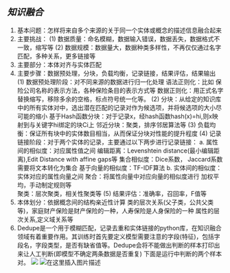                        

## ***知识融合***

1.	基本问题：怎样将来自多个来源的关于同一个实体或概念的描述信息融合起来
2.	主要挑战：
  	(1)	数据质量：命名模糊，数据输入错误，数据丢失，数据格式不一致，缩写等
  	(2)	数据规模：数据量大，数据种类多样性，不再仅仅通过名字匹配，多种关系，更多链接等
3.	主要部分：本体对齐与实体匹配
4.	主要步骤：数据预处理，分块，负载均衡，记录链接，结果评估，结果输出	
   	(1)	数据预处理阶段：对不同来源的数据进行归一化处理
        	语法正则化：比如 保险公司名称的表示方法，各种保险条目的表示方式等
       		数据正则化：用正式名字替换缩写，移除多余的空格，标点符号统一化等。
   	(2)	分块：从给定的知识库中的所有实体对中，选出潜在匹配的记录对作为候选项，并将候选项的大小尽可能的缩小
        基于Hash函数分块：对于记录x，经hash函数hash(x)=hi,则x映射到与关键字hi绑定的块Ci上
        邻近分块：聚类，排序邻居算法等
   	(3)	负载均衡：保证所有块中的实体数目相当，从而保证分块对性能的提升程度
   	(4)	记录链接阶段：对于两个实体的记录，主要通过以下两步进行记录链接：
         	a.	属性间的相似度：对应属性值之间
            	编辑距离：Levenshtein distance(最小编辑距离),Edit Distance with affine gaps等
            	集合相似度：Dice系数， Jaccard系数	需要将文本转化为集合
            	基于向量的相似度：TF-IDF算法
         	b.	实体间的相似度：实体对应的属性向量之间
            	聚合：将属性向量中对应向量的相似度进行 加权平均，手动制定规则等  
            	聚类：层次聚类，相关性聚类等
   	(5)	结果评估：准确率，召回率，F值等
5.	本体划分：依据概念间的结构亲近性计算
    类的层次关系(父子类，公共父类等)，家庭财产保险是财产保险的一种，人寿保险是人身保险的一种
    属性的层次关系,定义域关系等
6.	Dedupe是一个用于模糊匹配，记录去重和实体链接的python库，在知识融合领域有着重要作用。其训练时首先要定义模型需要注意的字段(特征)，包括字段名，字段类型，是否有缺省值等。Dedupe会将不能做出判断的样本打印出来让人工判断(即模型不确定两条数据是否重复)
下面是运行中判断的两个样本对。
![](https://img-blog.csdnimg.cn/20191116093134141.png?x-oss-process=image/watermark,type_ZmFuZ3poZW5naGVpdGk,shadow_10,text_aHR0cHM6Ly9ibG9nLmNzZG4ubmV0L2hkamlndWFuZ3hp,size_16,color_FFFFFF,t_70)
![在这里插入图片描述](https://img-blog.csdnimg.cn/20191116093222832.png?x-oss-process=image/watermark,type_ZmFuZ3poZW5naGVpdGk,shadow_10,text_aHR0cHM6Ly9ibG9nLmNzZG4ubmV0L2hkamlndWFuZ3hp,size_16,color_FFFFFF,t_70)
 
 
